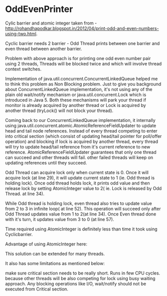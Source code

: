 # OddEvenPrinter
Cylic barrier and atomic integer taken from - http://rohandhapodkar.blogspot.in/2012/04/print-odd-and-even-numbers-using-two.html.

Cyclic barrier needs 2 barrier - Odd Thread prints between one barrier and even thread between another barrier.

Problem with above approach is for printing one odd even number pair using 2 threads, Threads will be blocked twice and which will involve thread context switches.

Implementation of java.util.concurrent.ConcurrentLinkedQueue helped me to think this problem as Non Blocking problem. Just to give you background about ConcurrentLinkedQueue implementation, it's not using any of the plain old wait/notify mechanism or java.util.concurrent.Lock which is introduced in Java 5. Both these mechanisms will park your thread if monitor is already acquired by another thread or Lock is acquired by another thread (tryLock() will not block your thread).

Coming back to our ConcurrentLinkedQueue implementation, it internally using java.util.concurrent.atomic.AtomicReferenceFieldUpdater to update head and tail node references. Instead of every thread competing to enter into critical section (which consist of updating head/tail pointer for poll/offer operation) and blocking if lock is acquired by another thread, every thread will try to update head/tail reference from it's current reference to new reference. AtomicReferenceFieldUpdater guarantees that only one thread can succeed and other threads will fail. other failed threads will keep on updating references until they succeed.


Odd Thread can acquire lock only when current state is 0. Once it will acquire lock (at line 29), it will update current state to 1 (ie. Odd thread is holding lock). Once odd thread holds lock, it prints odd value and then release lock by setting AtomicInteger value to 2( ie. Lock is released by Odd Thread. at line 34).

While Odd thread is holding lock, even thread also tries to update value from 2 to 3 in infinite loop( at line 52). This operation will succeed only after Odd Thread updates value from 1 to 2(at line 34). Once Even thread done with it's turn, it updates value from 3 to 0 (at line 57). 

Time required using AtomicInteger is definitely less than time it took using Cyclicbarrier.

Advantage of using AtomicInteger here:

This solution can be extended for many threads.

It also has some limitations as mentioned below:

make sure critical section needs to be really short. Runs in few CPU cycles. because other threads will be also competing for lock using busy waiting approach.
Any blocking operations like I/O, wait/notify should not be executed from Critical section.
